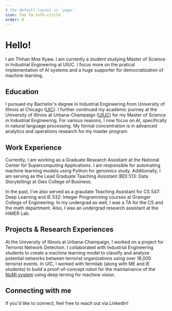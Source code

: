 ```yaml
---
# the default layout is 'page'
icon: fas fa-info-circle
order: 4
---
```


# Hello!
I am Thihan Moe Kyaw. I am currently a student studying Master of Science in Industrial Engineering at UIUC. I focus more on the pratical implementation of AI systems and a huge supporter for democratization of machine learning.

## Education
I pursued my Bachelor's degree in Industrial Engineering from University of Illinois at Chicago ([UIC](https://www.uic.edu/)). I further continued my academic journey at the University of Illinois at Urbana-Champaign ([UIUC](https://illinois.edu)) for my Master of Science in Industrial Engineering. For various reasons, I now focus on AI, specifically in natural language processing. My formal concentration is in advanced analytics and operations research for my master program.

## Work Experience
Currently, I am working as a Graduate Research Assistant at the National Center for Supercomputing Applications. I am responsible for automating machine learning models using Python for genomics study. Additionally, I am serving as the Lead Graduate Teaching Assistant (BDI 513: Data Storytelling) at Gies College of Business.

In the past, I've also served as a graudate Teaching Assistant for CS 547: Deep Learning and IE 532: Integer Programming courses at Grainger College of Engineering. In my undergrad as well, I was a TA for the CS and the math department. Also, I was an undergrad research assistant at the HiMER Lab.

## Projects & Research Experiences 

At the University of Illinois at Urbana-Champaign, I worked on a project for Terrorist Network Detection. I collaborated with Industrial Engineering students to create a machine learning model to classify and analyze potential networks between terrorist organizations using over 18,000 terrorist events. In UIC, I worked with fermilab (along with ME and IE students) to build a proof-of-concept robot for the maintainance of the [NuMI system](https://en.wikipedia.org/wiki/NuMI) using deep lerning for machine vision.

## Connecting with me
If you'd like to connect, feel free to reach out via LinkedIn!

